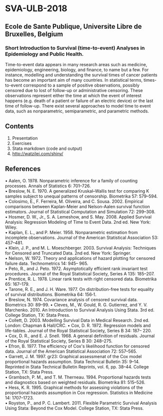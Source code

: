 # SVA-ULB-2018
## Ecole de Sante Publique, Universite Libre de Bruxelles, Belgium
### Short Introduction to Survival (time-to-event) Analyses in Epidemiology and Public Health.  
Time-to-event data appears in many research areas such as medicine, epidemiology, engineering, biology, and finance, to name but a few. For instance, modelling and understanding the survival times of cancer patients has become an important aim of many countries. In statistical terms, times-to-event correspond to a sample of positive observations, possibly censored due to lost of follow-up or administrative censoring. These observations represent either the time at which the event of interest happens (e.g. death of a patient or failure of an electric device) or the last time of follow-up. There exist several approaches to model time to event data, such as nonparametric, semiparametric, and parametric methods. 
## Contents  
1. Presentation  
2. Exercises  
3. Stata markdown (code and output)
4. http://watzilei.com/shiny/ 
## References
• Aalen, O. 1978. Nonparametric inference for a family of counting processes. Annals of Statistics 6: 701–726.  
• Breslow, N. E. 1970. A generalized Kruskal–Wallis test for comparing K samples subject to unequal patterns of
censorship. Biometrika 57: 579–594.  
• Colosimo, E., F. Ferreira, M. Oliveira, and C. Sousa. 2002. Empirical comparisons between Kaplan-Meier and
Nelson-Aalen survival function estimators. Journal of Statistical Computation and Simulation 72: 299–308.  
• Hosmer, D. W., Jr., S. A. Lemeshow, and S. May. 2008. Applied Survival Analysis: Regression Modeling of
Time to Event Data. 2nd ed. New York: Wiley.  
• Kaplan, E. L., and P. Meier. 1958. Nonparametric estimation from incomplete observations. Journal of the
American Statistical Association 53: 457–481.  
• Klein, J. P., and M. L. Moeschberger. 2003. Survival Analysis: Techniques for Censored and Truncated Data.
2nd ed. New York: Springer.  
• Nelson, W. 1972. Theory and applications of hazard plotting for censored failure data. Technometrics 14: 945–
965.  
• Peto, R., and J. Peto. 1972. Asymptotically efficient rank invariant test procedures. Journal of the Royal
Statistical Society, Series A 135: 185–207.    
• Prentice, R. L. 1978. Linear rank tests with right censored data. Biometrika 65: 167–179.  
• Tarone, R. E., and J. H. Ware. 1977. On distribution-free tests for equality of survival distributions. Biometrika
64: 156‐1.  
• Breslow, N. 1974. Covariance analysis of censored survival data. Biometrics 30: 89–99.
• Cleves, M., W. Gould, R. G. Gutierrez, and Y. V. Marchenko. 2010. An Introduction to Survival Analysis Using
Stata. 3rd ed. College Station, TX: Stata Press.  
• Collett, D. 2003. Modelling Survival Data in Medical Research. 2nd ed. London: Chapman & Hall/CRC.
• Cox, D. R. 1972. Regression models and life-tables. Journal of the Royal Statistical Society, Series B 34: 187–
220.  
• Cox, D. R., and E. J. Snell. 1968. A general definition of residuals. Journal of the Royal Statistical Society,
Series B 30: 248–275.  
• Efron, B. 1977. The efficiency of Cox's likelihood function for censored data. Journal of the American Statistical
Association 72: 557–565.  
• Garrett, J. M. 1997. gr23: Graphical assessmenat of the Cox model proportional hazards assumption. Stata
Technical Bulletin 35: 9–14. Reprinted in Stata Technical Bulletin Reprints, vol. 6, pp. 38–44. College Station,
TX: Stata Press.  
• Grambsch, P. M., and T. M. Therneau. 1994. Proportional hazards tests and diagnostics based on weighted
residuals. Biometrika 81: 515–526.  
• Hess, K. R. 1995. Graphical methods for assessing violations of the proportional hazards assumption in Cox
regression. Statistics in Medicine 14: 1707–1723.  
• Royston, P., and P. C. Lambert. 2011. Flexible Parametric Survival Analysis Using Stata: Beyond the Cox
Model. College Station, TX: Stata Press.  
